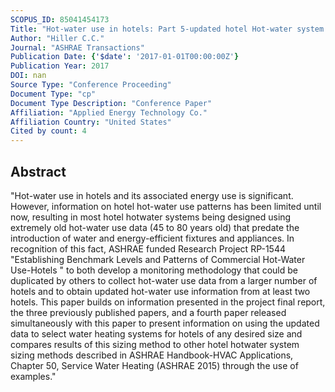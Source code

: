 ```yaml
---
SCOPUS_ID: 85041454173
Title: "Hot-water use in hotels: Part 5-updated hotel Hot-water system design techniques"
Author: "Hiller C.C."
Journal: "ASHRAE Transactions"
Publication Date: {'$date': '2017-01-01T00:00:00Z'}
Publication Year: 2017
DOI: nan
Source Type: "Conference Proceeding"
Document Type: "cp"
Document Type Description: "Conference Paper"
Affiliation: "Applied Energy Technology Co."
Affiliation Country: "United States"
Cited by count: 4
---
```


## Abstract
"Hot-water use in hotels and its associated energy use is significant. However, information on hotel hot-water use patterns has been limited until now, resulting in most hotel hotwater systems being designed using extremely old hot-water use data (45 to 80 years old) that predate the introduction of water and energy-efficient fixtures and appliances. In recognition of this fact, ASHRAE funded Research Project RP-1544 \"Establishing Benchmark Levels and Patterns of Commercial Hot-Water Use-Hotels \" to both develop a monitoring methodology that could be duplicated by others to collect hot-water use data from a larger number of hotels and to obtain updated hot-water use information from at least two hotels. This paper builds on information presented in the project final report, the three previously published papers, and a fourth paper released simultaneously with this paper to present information on using the updated data to select water heating systems for hotels of any desired size and compares results of this sizing method to other hotel hotwater system sizing methods described in ASHRAE Handbook-HVAC Applications, Chapter 50, Service Water Heating (ASHRAE 2015) through the use of examples."
